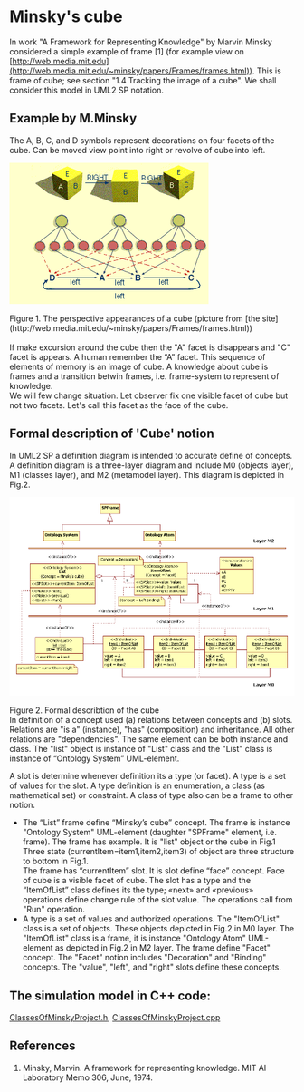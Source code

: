 # Minsky's cube
In work "A Framework for Representing Knowledge" by Marvin Minsky considered a simple example of frame [1]
(for example view on [http://web.media.mit.edu](http://web.media.mit.edu/~minsky/papers/Frames/frames.html)).
This is frame of cube; see section "1.4 Tracking the image of a cube". We shall consider this model in UML2 SP notation.
## Example by M.Minsky
The A, B, C, and D symbols represent decorations on four facets of the cube. 
Can be moved view point into right or revolve of cube into left.
<p><img src="Image4.gif" alt="" /></p>
Figure 1. The perspective appearances of a cube (picture from [the site](http://web.media.mit.edu/~minsky/papers/Frames/frames.html))<br/><br/>
If make excursion around the cube then the "A" facet is disappears and "C" facet is appears. A human remember the “A” facet. This sequence of elements of memory is an image of cube. A knowledge about cube is frames and a transition betwin frames, i.e. frame-system to represent of knowledge.<br/>
We will few change situation. Let observer fix one visible facet of cube but not two facets. Let's call this facet as the face of the cube.

## Formal description of 'Cube' notion
In UML2 SP a definition diagram is intended to accurate define of concepts. 
A definition diagram is a three-layer diagram and include M0 (objects layer), M1 (classes layer), and M2 (metamodel layer). 
This diagram is depicted in Fig.2.
<p><img src="cube.png" alt="" /></p>
Figure 2. Formal describtion of the cube<br/>
In definition of a concept used (a) relations between concepts and (b) slots.<br/>
Relations are "is a" (instance), "has" (composition) and inheritance. All other relations are "dependencies". The same element can be both instance and class. The "list" object is instance of "List" class and the "List" class is instance of “Ontology System” UML-element.<br/>

A slot is determine whenever definition its a type (or facet). A type is a set of values for the slot. A type definition is an enumeration, a class (as mathematical set) or constraint. A class of type also can be a frame to other notion.

- The “List” frame define “Minsky’s cube” concept. The frame is instance "Ontology System" UML-element 
(daughter "SPFrame" element, i.e. frame). The frame has example. It is "list" object or the cube in Fig.1
Three state (currentItem=item1,item2,item3) of object are three structure to bottom in Fig.1.<br/> 
The frame has “currentItem” slot. It is slot define “face” concept. Face of cube is a visible facet of cube. 
The slot has a type and the “ItemOfList” class defines its the type; «next» and «previous» operations define 
change rule of the slot value. The operations call from "Run" operation.<br/>
- A type is a set of values and authorized operations. The "ItemOfList" class is a set of objects. 
These objects depicted in Fig.2 in M0 layer. The "ItemOfList" class is a frame, it is instance "Ontology Atom" UML-element as depicted in Fig.2 in M2 layer. 
The frame define "Facet" concept. The "Facet" notion includes "Decoration" and "Binding" concepts. The "value", "left", and "right" slots define these concepts.
## The simulation model in C++ code:  
[ClassesOfMinskyProject.h](https://github.com/vgurianov/uml-sp/blob/master/examples/minsky/ClassesOfMinskyProject.h), 
[ClassesOfMinskyProject.cpp](https://github.com/vgurianov/uml-sp/blob/master/examples/minsky/ClassesOfMinskyProject.cpp)
## References
1. Minsky, Marvin. A framework for representing knowledge. MIT AI Laboratory Memo 306, June, 1974.
 
